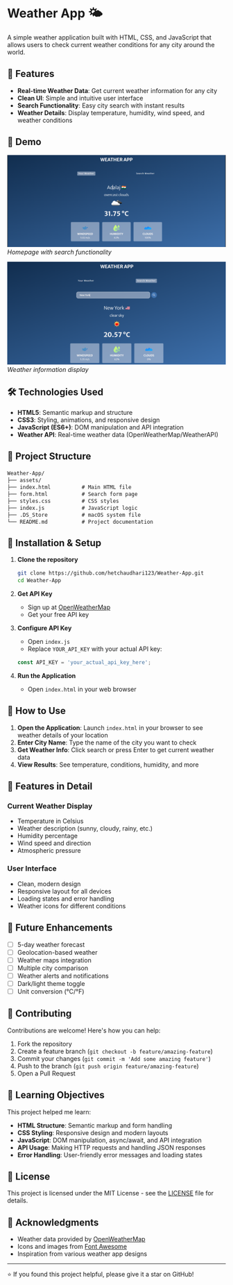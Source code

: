 
# Weather App 🌤️

A simple weather application built with HTML, CSS, and JavaScript that allows users to check current weather conditions for any city around the world.

## 🌟 Features

-   **Real-time Weather Data**: Get current weather information for any city
-   **Clean UI**: Simple and intuitive user interface
-   **Search Functionality**: Easy city search with instant results
-   **Weather Details**: Display temperature, humidity, wind speed, and weather conditions

## 🚀 Demo

![Homepage](/assets/homepage.png) _Homepage with search functionality_

![Search Results](/assets/search_page.png) _Weather information display_

## 🛠️ Technologies Used

-   **HTML5**: Semantic markup and structure
-   **CSS3**: Styling, animations, and responsive design
-   **JavaScript (ES6+)**: DOM manipulation and API integration
-   **Weather API**: Real-time weather data (OpenWeatherMap/WeatherAPI)

## 📁 Project Structure

```
Weather-App/
├── assets/
├── index.html          # Main HTML file
├── form.html           # Search form page
├── styles.css          # CSS styles
├── index.js            # JavaScript logic
├── .DS_Store           # macOS system file
└── README.md           # Project documentation

```

## 🔧 Installation & Setup

1.  **Clone the repository**
    
    ```bash
    git clone https://github.com/hetchaudhari123/Weather-App.git
    cd Weather-App
    
    ```
    
2.  **Get API Key**
    
    -   Sign up at [OpenWeatherMap](https://openweathermap.org/api) 
    -   Get your free API key
3.  **Configure API Key**
    
    -   Open `index.js`
    -   Replace `YOUR_API_KEY` with your actual API key:
    
    ```javascript
    const API_KEY = 'your_actual_api_key_here';
    
    ```
    
4.  **Run the Application**
    
    -   Open `index.html` in your web browser
  
    

## 🎯 How to Use

1.  **Open the Application**: Launch `index.html` in your browser to see weather details of your location
2.  **Enter City Name**: Type the name of the city you want to check
3.  **Get Weather Info**: Click search or press Enter to get current weather data
4.  **View Results**: See temperature, conditions, humidity, and more

## 📱 Features in Detail

### Current Weather Display

-   Temperature in Celsius
-   Weather description (sunny, cloudy, rainy, etc.)
-   Humidity percentage
-   Wind speed and direction
-   Atmospheric pressure

### User Interface

-   Clean, modern design
-   Responsive layout for all devices
-   Loading states and error handling
-   Weather icons for different conditions



## 🚧 Future Enhancements

-   [ ] 5-day weather forecast
-   [ ] Geolocation-based weather
-   [ ] Weather maps integration
-   [ ] Multiple city comparison
-   [ ] Weather alerts and notifications
-   [ ] Dark/light theme toggle
-   [ ] Unit conversion (°C/°F)

## 🤝 Contributing

Contributions are welcome! Here's how you can help:

1.  Fork the repository
2.  Create a feature branch (`git checkout -b feature/amazing-feature`)
3.  Commit your changes (`git commit -m 'Add some amazing feature'`)
4.  Push to the branch (`git push origin feature/amazing-feature`)
5.  Open a Pull Request

## 📝 Learning Objectives

This project helped me learn:

-   **HTML Structure**: Semantic markup and form handling
-   **CSS Styling**: Responsive design and modern layouts
-   **JavaScript**: DOM manipulation, async/await, and API integration
-   **API Usage**: Making HTTP requests and handling JSON responses
-   **Error Handling**: User-friendly error messages and loading states

## 📄 License

This project is licensed under the MIT License - see the [LICENSE](https://claude.ai/chat/LICENSE) file for details.

## 🙏 Acknowledgments

-   Weather data provided by [OpenWeatherMap](https://openweathermap.org/)
-   Icons and images from [Font Awesome](https://fontawesome.com/)
-   Inspiration from various weather app designs



----------

⭐ If you found this project helpful, please give it a star on GitHub!
